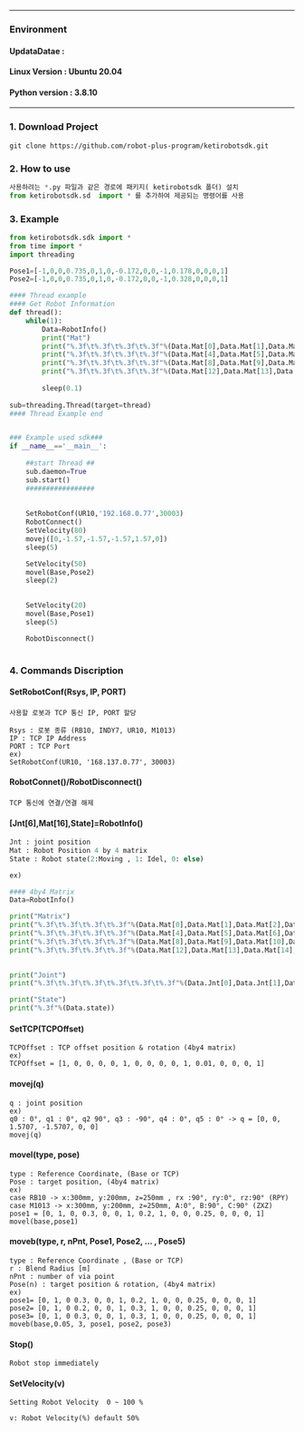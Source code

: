 ***

### Environment

#### UpdataDatae : 
#### Linux Version : Ubuntu 20.04
#### Python version : 3.8.10


***

### 1. Download Project
~~~
git clone https://github.com/robot-plus-program/ketirobotsdk.git
~~~

### 2. How to use
``` python
사용하려는 *.py 파일과 같은 경로에 패키지( ketirobotsdk 폴더) 설치
from ketirobotsdk.sd  import * 를 추가하여 제공되는 명령어를 사용
```

### 3. Example
``` python
from ketirobotsdk.sdk import *
from time import *
import threading

Pose1=[-1,0,0,0.735,0,1,0,-0.172,0,0,-1,0.178,0,0,0,1]
Pose2=[-1,0,0,0.735,0,1,0,-0.172,0,0,-1,0.328,0,0,0,1]

#### Thread example
#### Get Robot Information 
def thread():
    while(1):
        Data=RobotInfo()
        print("Mat")
        print("%.3f\t%.3f\t%.3f\t%.3f"%(Data.Mat[0],Data.Mat[1],Data.Mat[2],Data.Mat[3]))
        print("%.3f\t%.3f\t%.3f\t%.3f"%(Data.Mat[4],Data.Mat[5],Data.Mat[6],Data.Mat[7]))
        print("%.3f\t%.3f\t%.3f\t%.3f"%(Data.Mat[8],Data.Mat[9],Data.Mat[10],Data.Mat[11]))
        print("%.3f\t%.3f\t%.3f\t%.3f"%(Data.Mat[12],Data.Mat[13],Data.Mat[14],Data.Mat[15]))
        
        sleep(0.1)
    
sub=threading.Thread(target=thread)
#### Thread Example end


### Example used sdk###
if __name__=='__main__':
   
    ##start Thread ##
    sub.daemon=True
    sub.start()
    #################
    
    
    SetRobotConf(UR10,'192.168.0.77',30003)
    RobotConnect()
    SetVelocity(80)
    movej([0,-1.57,-1.57,-1.57,1.57,0])
    sleep(5)

    SetVelocity(50)
    movel(Base,Pose2)
    sleep(2)
   

    SetVelocity(20)
    movel(Base,Pose1)
    sleep(5)

    RobotDisconnect()
   
```

### 4. Commands Discription

#### SetRobotConf(Rsys, IP, PORT)
```
사용할 로봇과 TCP 통신 IP, PORT 할당

Rsys : 로봇 종류 (RB10, INDY7, UR10, M1013)
IP : TCP IP Address
PORT : TCP Port
ex) 
SetRobotConf(UR10, '168.137.0.77', 30003)
```

#### RobotConnet()/RobotDisconnect()
```
TCP 통신에 연결/연결 해제
```
#### [Jnt[6],Mat[16],State]=RobotInfo()
``` python
Jnt : joint position
Mat : Robot Position 4 by 4 matrix
State : Robot state(2:Moving , 1: Idel, 0: else)

ex) 

#### 4by4 Matrix 
Data=RobotInfo()

print("Matrix")
print("%.3f\t%.3f\t%.3f\t%.3f"%(Data.Mat[0],Data.Mat[1],Data.Mat[2],Data.Mat[3]))
print("%.3f\t%.3f\t%.3f\t%.3f"%(Data.Mat[4],Data.Mat[5],Data.Mat[6],Data.Mat[7]))
print("%.3f\t%.3f\t%.3f\t%.3f"%(Data.Mat[8],Data.Mat[9],Data.Mat[10],Data.Mat[11]))
print("%.3f\t%.3f\t%.3f\t%.3f"%(Data.Mat[12],Data.Mat[13],Data.Mat[14],Data.Mat[15]))
        

print("Joint")
print("%.3f\t%.3f\t%.3f\t%.3f\t%.3f\t%.3f"%(Data.Jnt[0],Data.Jnt[1],Data.Jnt[2],Data.Jnt[3],Data.Jnt[4],Data.Jnt[5]))

print("State")
print("%.3f"%(Data.state))

```

#### SetTCP(TCPOffset)
```
TCPOffset : TCP offset position & rotation (4by4 matrix)
ex)
TCPOffset = [1, 0, 0, 0, 0, 1, 0, 0, 0, 0, 1, 0.01, 0, 0, 0, 1]
```

#### movej(q)
```
q : joint position
ex)  
q0 : 0°, q1 : 0°, q2 90°, q3 : -90°, q4 : 0°, q5 : 0° -> q = [0, 0, 1.5707, -1.5707, 0, 0]
movej(q)
```

#### movel(type, pose)
```
type : Reference Coordinate, (Base or TCP)
Pose : target position, (4by4 matrix)
ex) 
case RB10 -> x:300mm, y:200mm, z=250mm , rx :90°, ry:0°, rz:90° (RPY)
case M1013 -> x:300mm, y:200mm, z=250mm, A:0°, B:90°, C:90° (ZXZ)
pose1 = [0, 1, 0, 0.3, 0, 0, 1, 0.2, 1, 0, 0, 0.25, 0, 0, 0, 1]
movel(base,pose1)
```

#### moveb(type, r, nPnt, Pose1, Pose2, ... , Pose5)
```
type : Reference Coordinate , (Base or TCP)
r : Blend Radius [m]
nPnt : number of via point
Pose(n) : target position & rotation, (4by4 matrix)
ex)
pose1= [0, 1, 0 0.3, 0, 0, 1, 0.2, 1, 0, 0, 0.25, 0, 0, 0, 1]
pose2= [0, 1, 0 0.2, 0, 0, 1, 0.3, 1, 0, 0, 0.25, 0, 0, 0, 1]
pose3= [0, 1, 0 0.3, 0, 0, 1, 0.3, 1, 0, 0, 0.25, 0, 0, 0, 1]
moveb(base,0.05, 3, pose1, pose2, pose3)
```
#### Stop()
```
Robot stop immediately
```





#### SetVelocity(v)
```
Setting Robot Velocity  0 ~ 100 %

v: Robot Velocity(%) default 50%

```
